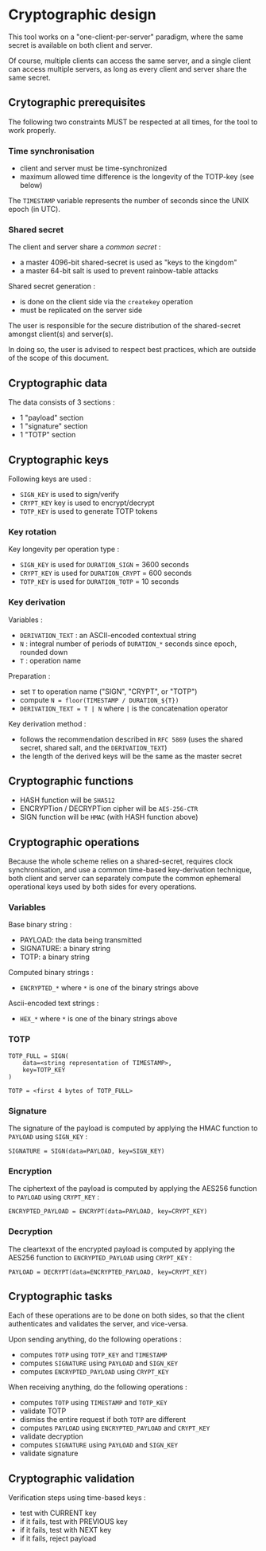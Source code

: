 # Cryptographic design

This tool works on a "one-client-per-server" paradigm, where the same secret is available on both client and server.

Of course, multiple clients can access the same server, and a single client can access multiple servers, as long as every client and server share the same secret.

## Crytographic prerequisites

The following two constraints MUST be respected at all times, for the tool to work properly.

### Time synchronisation

- client and server must be time-synchronized
- maximum allowed time difference is the longevity of the TOTP-key (see below)

The `TIMESTAMP` variable represents the number of seconds since the UNIX epoch (in UTC).

### Shared secret

The client and server share a *common secret* :

- a master 4096-bit shared-secret is used as "keys to the kingdom"
- a master 64-bit salt is used to prevent rainbow-table attacks

Shared secret generation :

- is done on the client side via the `createkey` operation
- must be replicated on the server side

The user is responsible for the secure distribution of the shared-secret amongst client(s) and server(s).

In doing so, the user is advised to respect best practices, which are outside of the scope of this document.

## Cryptographic data

The data consists of 3 sections :

- 1 "payload" section
- 1 "signature" section
- 1 "TOTP" section

## Cryptographic keys

Following keys are used :

- `SIGN_KEY` is used to sign/verify
- `CRYPT_KEY` key is used to encrypt/decrypt
- `TOTP_KEY` is used to generate TOTP tokens

### Key rotation

Key longevity per operation type :

- `SIGN_KEY` is used for `DURATION_SIGN` = 3600 seconds
- `CRYPT_KEY` is used for `DURATION_CRYPT` = 600 seconds
- `TOTP_KEY` is used for `DURATION_TOTP` = 10 seconds

### Key derivation

Variables :

- `DERIVATION_TEXT` : an ASCII-encoded contextual string
- `N` : integral number of periods of `DURATION_*` seconds since epoch, rounded down
- `T` : operation name

Preparation :

- set `T` to operation name ("SIGN", "CRYPT", or "TOTP")
- compute `N = floor(TIMESTAMP / DURATION_${T})`
- `DERIVATION_TEXT = T | N` where `|` is the concatenation operator

Key derivation method :

- follows the recommendation described in `RFC 5869` (uses the shared secret, shared salt, and the `DERIVATION_TEXT`)
- the length of the derived keys will be the same as the master secret

## Cryptographic functions

- HASH function will be `SHA512`
- ENCRYPTion / DECRYPTion cipher will be `AES-256-CTR`
- SIGN function will be `HMAC` (with HASH function above)

## Cryptographic operations

Because the whole scheme relies on a shared-secret, requires clock synchronisation, and use a common time-based key-derivation technique, both client and server can separately compute the common ephemeral operational keys used by both sides for every operations.

### Variables

Base binary string  :

- PAYLOAD: the data being transmitted
- SIGNATURE: a binary string
- TOTP: a binary string

Computed binary strings :

- `ENCRYPTED_*` where `*` is one of the binary strings above

Ascii-encoded text strings :

- `HEX_*` where `*` is one of the binary strings above

### TOTP

    TOTP_FULL = SIGN(
        data=<string representation of TIMESTAMP>,
        key=TOTP_KEY
    )

    TOTP = <first 4 bytes of TOTP_FULL>

### Signature

The signature of the payload is computed by applying the HMAC function to `PAYLOAD` using `SIGN_KEY` :

    SIGNATURE = SIGN(data=PAYLOAD, key=SIGN_KEY)

### Encryption

The ciphertext of the payload is computed by applying the AES256 function to `PAYLOAD` using `CRYPT_KEY` :

    ENCRYPTED_PAYLOAD = ENCRYPT(data=PAYLOAD, key=CRYPT_KEY)

### Decryption

The cleartexxt of the encrypted payload is computed by applying the AES256 function to `ENCRYPTED_PAYLOAD` using `CRYPT_KEY` :

    PAYLOAD = DECRYPT(data=ENCRYPTED_PAYLOAD, key=CRYPT_KEY)

## Cryptographic tasks

Each of these operations are to be done on both sides, so that the client authenticates and validates the server, and vice-versa.

Upon sending anything, do the following operations :

- computes `TOTP` using `TOTP_KEY` and `TIMESTAMP`
- computes `SIGNATURE` using `PAYLOAD` and `SIGN_KEY`
- computes `ENCRYPTED_PAYLOAD` using `CRYPT_KEY`

When receiving anything, do the following operations :

- computes `TOTP` using `TIMESTAMP` and `TOTP_KEY`
- validate TOTP
- dismiss the entire request if both `TOTP` are different
- computes `PAYLOAD` using `ENCRYPTED_PAYLOAD` and `CRYPT_KEY`
- validate decryption
- computes `SIGNATURE` using `PAYLOAD` and `SIGN_KEY`
- validate signature

## Cryptographic validation

Verification steps using time-based keys :

- test with CURRENT key
- if it fails, test with PREVIOUS key
- if it fails, test with NEXT key
- if it fails, reject payload
